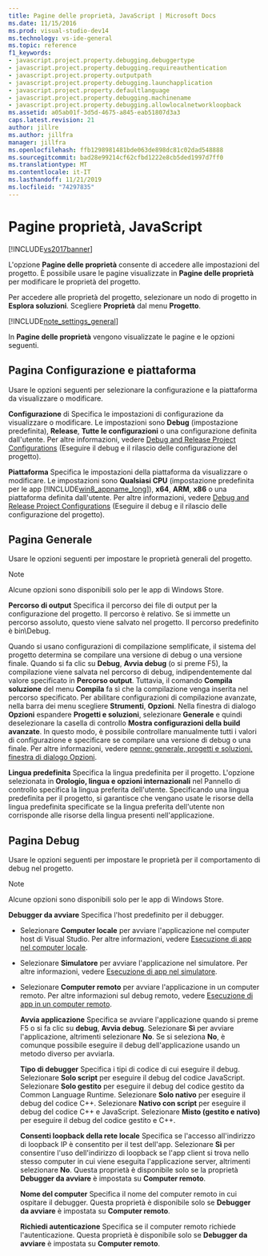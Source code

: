 ```yaml
---
title: Pagine delle proprietà, JavaScript | Microsoft Docs
ms.date: 11/15/2016
ms.prod: visual-studio-dev14
ms.technology: vs-ide-general
ms.topic: reference
f1_keywords:
- javascript.project.property.debugging.debuggertype
- javascript.project.property.debugging.requireauthentication
- javascript.project.property.outputpath
- javascript.project.property.debugging.launchapplication
- javascript.project.property.defaultlanguage
- javascript.project.property.debugging.machinename
- javascript.project.property.debugging.allowlocalnetworkloopback
ms.assetid: a05ab01f-3d5d-4675-a845-eab51807d3a3
caps.latest.revision: 21
author: jillre
ms.author: jillfra
manager: jillfra
ms.openlocfilehash: ffb1298981481bde063de898dc81c02dad548888
ms.sourcegitcommit: bad28e99214cf62cfbd1222e8cb5ded1997d7ff0
ms.translationtype: MT
ms.contentlocale: it-IT
ms.lasthandoff: 11/21/2019
ms.locfileid: "74297835"
---
```

# <a name="property-pages-javascript"></a>Pagine proprietà, JavaScript
[!INCLUDE[vs2017banner](../../includes/vs2017banner.md)]

L'opzione **Pagine delle proprietà** consente di accedere alle impostazioni del progetto. È possibile usare le pagine visualizzate in **Pagine delle proprietà** per modificare le proprietà del progetto.

 Per accedere alle proprietà del progetto, selezionare un nodo di progetto in **Esplora soluzioni**. Scegliere **Proprietà** dal menu **Progetto**.

 [!INCLUDE[note_settings_general](../../includes/note-settings-general-md.md)]

 In **Pagine delle proprietà** vengono visualizzate le pagine e le opzioni seguenti.

## <a name="configuration-and-platform-page"></a>Pagina Configurazione e piattaforma
 Usare le opzioni seguenti per selezionare la configurazione e la piattaforma da visualizzare o modificare.

 **Configurazione** di Specifica le impostazioni di configurazione da visualizzare o modificare. Le impostazioni sono **Debug** (impostazione predefinita), **Release**, **Tutte le configurazioni** o una configurazione definita dall'utente. Per altre informazioni, vedere [Debug and Release Project Configurations](https://msdn.microsoft.com/0440b300-0614-4511-901a-105b771b236e) (Eseguire il debug e il rilascio delle configurazione del progetto).

 **Piattaforma** Specifica le impostazioni della piattaforma da visualizzare o modificare. Le impostazioni sono **Qualsiasi CPU** (impostazione predefinita per le app [!INCLUDE[win8_appname_long](../../includes/win8-appname-long-md.md)]), **x64**, **ARM**, **x86** o una piattaforma definita dall'utente. Per altre informazioni, vedere [Debug and Release Project Configurations](https://msdn.microsoft.com/0440b300-0614-4511-901a-105b771b236e) (Eseguire il debug e il rilascio delle configurazione del progetto).

## <a name="general-page"></a>Pagina Generale
 Usare le opzioni seguenti per impostare le proprietà generali del progetto.

> [!NOTE]
> Alcune opzioni sono disponibili solo per le app di Windows Store.

 **Percorso di output** Specifica il percorso dei file di output per la configurazione del progetto. Il percorso è relativo. Se si immette un percorso assoluto, questo viene salvato nel progetto. Il percorso predefinito è bin\Debug.

 Quando si usano configurazioni di compilazione semplificate, il sistema del progetto determina se compilare una versione di debug o una versione finale. Quando si fa clic su **Debug**, **Avvia debug** (o si preme F5), la compilazione viene salvata nel percorso di debug, indipendentemente dal valore specificato in **Percorso output**. Tuttavia, il comando **Compila soluzione** del menu **Compila** fa sì che la compilazione venga inserita nel percorso specificato. Per abilitare configurazioni di compilazione avanzate, nella barra dei menu scegliere **Strumenti**, **Opzioni**. Nella finestra di dialogo **Opzioni** espandere **Progetti e soluzioni**, selezionare **Generale** e quindi deselezionare la casella di controllo **Mostra configurazioni della build avanzate**. In questo modo, è possibile controllare manualmente tutti i valori di configurazione e specificare se compilare una versione di debug o una finale. Per altre informazioni, vedere [penne: generale, progetti e soluzioni, finestra di dialogo Opzioni](https://msdn.microsoft.com/8f8e37e8-b28d-4b13-bfeb-ea4d3312aeca).

 **Lingua predefinita** Specifica la lingua predefinita per il progetto. L'opzione selezionata in **Orologio, lingua e opzioni internazionali** nel Pannello di controllo specifica la lingua preferita dell'utente. Specificando una lingua predefinita per il progetto, si garantisce che vengano usate le risorse della lingua predefinita specificate se la lingua preferita dell'utente non corrisponde alle risorse della lingua presenti nell'applicazione.

## <a name="debug-page"></a>Pagina Debug
 Usare le opzioni seguenti per impostare le proprietà per il comportamento di debug nel progetto.

> [!NOTE]
> Alcune opzioni sono disponibili solo per le app di Windows Store.

 **Debugger da avviare** Specifica l'host predefinito per il debugger.

- Selezionare **Computer locale** per avviare l'applicazione nel computer host di Visual Studio. Per altre informazioni, vedere [Esecuzione di app nel computer locale](https://go.microsoft.com/fwlink/?LinkId=234912).

- Selezionare **Simulatore** per avviare l'applicazione nel simulatore. Per altre informazioni, vedere [Esecuzione di app nel simulatore](https://go.microsoft.com/fwlink/?LinkId=234913).

- Selezionare **Computer remoto** per avviare l'applicazione in un computer remoto. Per altre informazioni sul debug remoto, vedere [Esecuzione di app in un computer remoto](https://go.microsoft.com/fwlink/?LinkId=234914).

  **Avvia applicazione** Specifica se avviare l'applicazione quando si preme F5 o si fa clic su **debug**, **Avvia debug**. Selezionare **Sì** per avviare l'applicazione, altrimenti selezionare **No**. Se si seleziona **No**, è comunque possibile eseguire il debug dell'applicazione usando un metodo diverso per avviarla.

  **Tipo di debugger** Specifica i tipi di codice di cui eseguire il debug. Selezionare **Solo script** per eseguire il debug del codice JavaScript. Selezionare **Solo gestito** per eseguire il debug del codice gestito da Common Language Runtime. Selezionare **Solo nativo** per eseguire il debug del codice C++. Selezionare **Nativo con script** per eseguire il debug del codice C++ e JavaScript. Selezionare **Misto (gestito e nativo)** per eseguire il debug del codice gestito e C++.

  **Consenti loopback della rete locale** Specifica se l'accesso all'indirizzo di loopback IP è consentito per il test dell'app. Selezionare **Sì** per consentire l'uso dell'indirizzo di loopback se l'app client si trova nello stesso computer in cui viene eseguita l'applicazione server, altrimenti selezionare **No**. Questa proprietà è disponibile solo se la proprietà **Debugger da avviare** è impostata su **Computer remoto**.

  **Nome del computer** Specifica il nome del computer remoto in cui ospitare il debugger. Questa proprietà è disponibile solo se **Debugger da avviare** è impostata su **Computer remoto**.

  **Richiedi autenticazione** Specifica se il computer remoto richiede l'autenticazione. Questa proprietà è disponibile solo se **Debugger da avviare** è impostata su **Computer remoto**.
